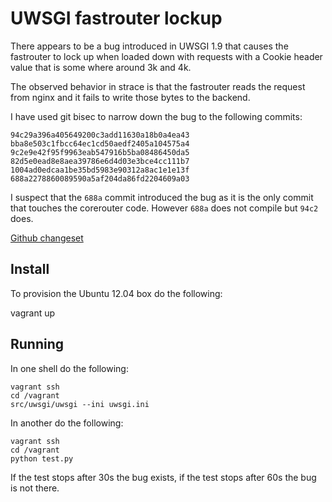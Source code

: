 # UWSGI fastrouter lockup

There appears to be a bug introduced in UWSGI 1.9 that causes the fastrouter to
lock up when loaded down with requests with a Cookie header value that is some where
around 3k and 4k.

The observed behavior in strace is that the fastrouter reads the request from nginx
and it fails to write those bytes to the backend.

I have used git bisec to narrow down the bug to the following commits:

```
94c29a396a405649200c3add11630a18b0a4ea43
bba8e503c1fbcc64ec1cd50aedf2405a104575a4
9c2e9e42f95f9963eab547916b5ba08486450da5
82d5e0ead8e8aea39786e6d4d03e3bce4cc111b7
1004ad0edcaa1be35bd5983e90312a8ac1e1e13f
688a2278860089590a5af204da86fd2204609a03
```

I suspect that the `688a` commit introduced the bug as it is the only commit
that touches the corerouter code. However `688a` does not compile but `94c2` does.

[Github changeset](https://github.com/unbit/uwsgi/compare/7541195a5f7504a3782a110d71b973fd570ae3f0...94c29a396a405649200c3add11630a18b0a4ea43)


## Install

To provision the Ubuntu 12.04 box do the following:

vagrant up

## Running

In one shell do the following:

    vagrant ssh
    cd /vagrant
    src/uwsgi/uwsgi --ini uwsgi.ini

In another do the following:

    vagrant ssh
    cd /vagrant
    python test.py

If the test stops after 30s the bug exists, if the test stops after 60s the bug is
not there.

